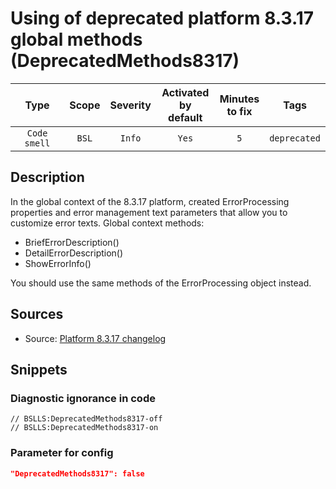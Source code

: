 # Using of deprecated platform 8.3.17 global methods (DeprecatedMethods8317)

|     Type     | Scope | Severity |    Activated<br>by default    |    Minutes<br>to fix    |     Tags     |
|:------------:|:-----:|:--------:|:-----------------------------:|:-----------------------:|:------------:|
| `Code smell` | `BSL` |  `Info`  |             `Yes`             |           `5`           | `deprecated` |

<!-- Блоки выше заполняются автоматически, не трогать -->
## Description
<!-- Описание диагностики заполняется вручную. Необходимо понятным языком описать смысл и схему работу -->
In the global context of the 8.3.17 platform, created ErrorProcessing properties and error management text parameters that allow you to customize error texts. Global context methods:
* BriefErrorDescription()
* DetailErrorDescription()
* ShowErrorInfo()

You should use the same methods of the ErrorProcessing object instead.
## Sources
<!-- Необходимо указывать ссылки на все источники, из которых почерпнута информация для создания диагностики -->

* Source: [Platform 8.3.17 changelog](https://dl03.1c.ru/content/Platform/8_3_17_1386/1cv8upd_8_3_17_1386.htm#27f2dc70-f0cf-11e9-8371-0050569f678a)

## Snippets

<!-- Блоки ниже заполняются автоматически, не трогать -->
### Diagnostic ignorance in code

```bsl
// BSLLS:DeprecatedMethods8317-off
// BSLLS:DeprecatedMethods8317-on
```

### Parameter for config

```json
"DeprecatedMethods8317": false
```
